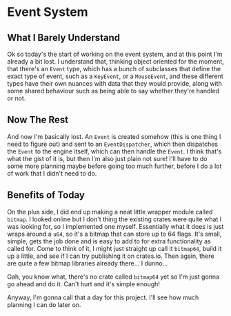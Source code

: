 # Event System

## What I Barely Understand

Ok so today's the start of working on the event system, and at this point I'm already a bit lost. I understand that, thinking object oriented for the moment, that there's an `Event` type, which has a bunch of subclasses that define the exact type of event, such as a `KeyEvent`, or a `MouseEvent`, and these different types have their own nuances with data that they would provide, along with some shared behaviour such as being able to say whether they're handled or not.

## Now The Rest

And now I'm basically lost. An `Event` is created somehow (this is one thing I need to figure out) and sent to an `EventDispatcher`, which then dispatches the `Event` to the engine itself, which can then handle the `Event`. I think that's what the gist of it is, but then I'm also just plain not sure! I'll have to do some more planning maybe before going too much further, before I do a lot of work that I didn't need to do.

## Benefits of Today

On the plus side, I did end up making a neat little wrapper module called `bitmap`. I looked online but I don't thing the existing crates were quite what I was looking for, so I implemented one myself. Essentially what it does is just wraps around a `u64`, so it's a bitmap that can store up to 64 flags. It's small, simple, gets the job done and is easy to add to for extra functionality as called for. Come to think of it, I might just straight up call it `bitmap64`, build it up a little, and see if I can try publishing it on crates.io. Then again, there are quite a few bitmap libraries already there... I dunno...

Gah, you know what, there's no crate called `bitmap64` yet so I'm just gonna go ahead and do it. Can't hurt and it's simple enough!

Anyway, I'm gonna call that a day for this project. I'll see how much planning I can do later on.
